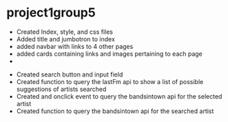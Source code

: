 # project1group5
<!-- Homepage -->
* Created Index, style, and css files
* Added title and jumbotron to index
* added navbar with links to 4 other pages
* added cards containing links and images pertaining to each page
* 

<!-- Events Page -->
* Created search button and input field 
* Created function to query the lastFm api to show a list of possible suggestions of artists searched
* Created and onclick event to query the bandsintown api for the selected artist
* Created function to query the bandsintown api for the searched artist


